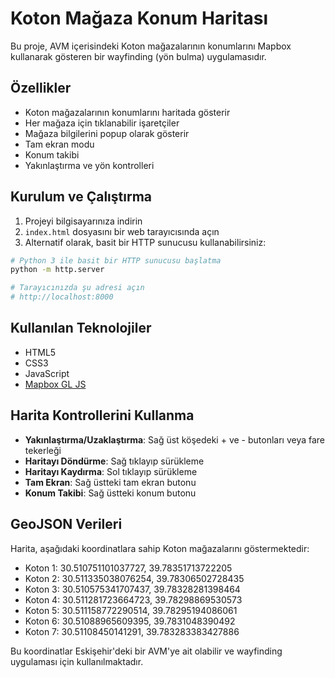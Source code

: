 # Koton Mağaza Konum Haritası

Bu proje, AVM içerisindeki Koton mağazalarının konumlarını Mapbox kullanarak gösteren bir wayfinding (yön bulma) uygulamasıdır.

## Özellikler

- Koton mağazalarının konumlarını haritada gösterir
- Her mağaza için tıklanabilir işaretçiler
- Mağaza bilgilerini popup olarak gösterir
- Tam ekran modu
- Konum takibi
- Yakınlaştırma ve yön kontrolleri

## Kurulum ve Çalıştırma

1. Projeyi bilgisayarınıza indirin
2. `index.html` dosyasını bir web tarayıcısında açın
3. Alternatif olarak, basit bir HTTP sunucusu kullanabilirsiniz:

```bash
# Python 3 ile basit bir HTTP sunucusu başlatma
python -m http.server

# Tarayıcınızda şu adresi açın
# http://localhost:8000
```

## Kullanılan Teknolojiler

- HTML5
- CSS3
- JavaScript
- [Mapbox GL JS](https://docs.mapbox.com/mapbox-gl-js/api/)

## Harita Kontrollerini Kullanma

- **Yakınlaştırma/Uzaklaştırma**: Sağ üst köşedeki + ve - butonları veya fare tekerleği
- **Haritayı Döndürme**: Sağ tıklayıp sürükleme
- **Haritayı Kaydırma**: Sol tıklayıp sürükleme
- **Tam Ekran**: Sağ üstteki tam ekran butonu
- **Konum Takibi**: Sağ üstteki konum butonu

## GeoJSON Verileri

Harita, aşağıdaki koordinatlara sahip Koton mağazalarını göstermektedir:

- Koton 1: 30.510751101037727, 39.78351713722205
- Koton 2: 30.511335038076254, 39.78306502728435
- Koton 3: 30.510575341707437, 39.78328281398464
- Koton 4: 30.511281723664723, 39.78298869530573
- Koton 5: 30.511158772290514, 39.78295194086061
- Koton 6: 30.51088965609395, 39.7831048390492
- Koton 7: 30.51108450141291, 39.783283383427886

Bu koordinatlar Eskişehir'deki bir AVM'ye ait olabilir ve wayfinding uygulaması için kullanılmaktadır. 